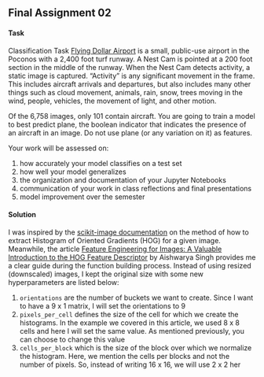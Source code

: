## Final Assignment 02

#### Task
Classification Task
[Flying Dollar Airport](http://flyingdollar.com/) is a small, public-use airport in the Poconos with a 2,400 foot turf runway. A Nest Cam is pointed at a 200 foot section in the middle of the runway. When the Nest Cam detects activity, a static image is captured. “Activity” is any significant movement in the frame. This includes aircraft arrivals and departures, but also includes many other things such as cloud movement, animals, rain, snow, trees moving in the wind, people, vehicles, the movement of light, and other motion. 

Of the 6,758 images, only 101 contain aircraft. You are going to train a model to best predict plane, the boolean indicator that indicates the presence of an aircraft in an image. Do not use plane (or any variation on it) as features. 

Your work will be assessed on: 
1. how accurately your model classifies on a test set
2. how well your model generalizes
3. the organization and documentation of your Jupyter Notebooks
4. communication of your work in class reflections and final presentations
5. model improvement over the semester

#### Solution
I was inspired by the [scikit-image documentation](https://scikit-image.org/docs/stable/api/skimage.feature.html#skimage.feature.hog) on the method of how to extract Histogram of Oriented Gradients (HOG) for a given image. Meanwhile, the article [Feature Engineering for Images: A Valuable Introduction to the HOG Feature Descriptor](https://www.analyticsvidhya.com/blog/2019/09/feature-engineering-images-introduction-hog-feature-descriptor/) by Aishwarya Singh provides me a clear guide during the function building process. Instead of using resized (downscaled) images, I kept the original size with some new hyperparameters are listed below:

1. `orientations` are the number of buckets we want to create. Since I want to have a 9 x 1 matrix, I will set the orientations to 9
2. `pixels_per_cell` defines the size of the cell for which we create the histograms. In the example we covered in this article, we used 8 x 8 cells and here I will set the same value. As mentioned previously, you can choose to change this value
3. `cells_per_block` which is the size of the block over which we normalize the histogram. Here, we mention the cells per blocks and not the number of pixels. So, instead of writing 16 x 16, we will use 2 x 2 her
